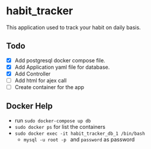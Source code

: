 # habit_tracker
This application used to track your habit on daily basis.
## Todo
- [X] Add postgresql docker compose file.
- [X] Add Application yaml file for database.
- [X] Add Controller
- [ ] Add html for ajex call
- [ ] Create container for the app
## Docker Help
- run `sudo docker-compose up db`
- `sudo docker ps` for list the containers
- `sudo docker exec -it habit_tracker_db_1 /bin/bash`
  - `mysql -u root -p ` and `password` as password
